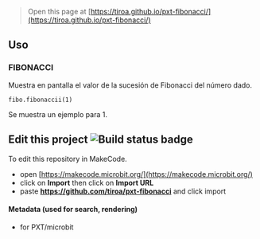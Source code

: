 
> Open this page at [https://tiroa.github.io/pxt-fibonacci/](https://tiroa.github.io/pxt-fibonacci/)

## Uso
### FIBONACCI 
Muestra en pantalla el valor de la sucesión de Fibonacci del número dado.
``` blocks
fibo.fibonaccii(1)
```
Se muestra un ejemplo para 1.

## Edit this project ![Build status badge](https://github.com/tiroa/pxt-fibonacci/workflows/MakeCode/badge.svg)

To edit this repository in MakeCode.

* open [https://makecode.microbit.org/](https://makecode.microbit.org/)
* click on **Import** then click on **Import URL**
* paste **https://github.com/tiroa/pxt-fibonacci** and click import

#### Metadata (used for search, rendering)

* for PXT/microbit
<script src="https://makecode.com/gh-pages-embed.js"></script><script>makeCodeRender("{{ site.makecode.home_url }}", "{{ site.github.owner_name }}/{{ site.github.repository_name }}");</script>
